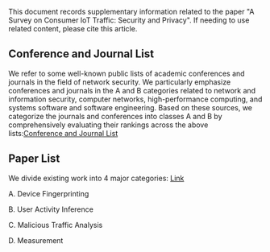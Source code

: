 This document records supplementary information related to the paper "A Survey on Consumer IoT Traffic: Security and Privacy". If needing to use related content, please cite this article. 

## Conference and Journal List
We refer to some well-known public lists of academic conferences and journals in the field of network security. We particularly emphasize conferences and journals in the A and B categories related to network and information security, computer networks, high-performance computing, and systems software and software engineering. Based on these sources, we categorize the journals and conferences into classes A and B by comprehensively evaluating their rankings across the above lists:[Conference and Journal List](https://github.com/NKUHack4FGroup/CIoT-traffic-survey/blob/main/Conference%20and%20Journal%20List.md)

## Paper List
We divide existing work into 4 major categories: [Link](https://github.com/NKUHack4FGroup/CIoT-traffic-survey/blob/main/Paper%20List.md)

A. Device Fingerprinting

B. User Activity Inference

C. Malicious Traffic Analysis

D. Measurement



